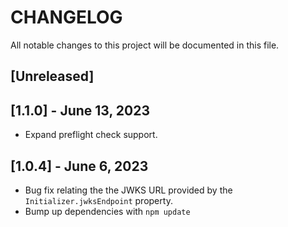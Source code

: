 # CHANGELOG

All notable changes to this project will be documented in this file.

## [Unreleased]

## [1.1.0] - June 13, 2023
- Expand preflight check support.

## [1.0.4] - June 6, 2023

- Bug fix relating the the JWKS URL provided by the `Initializer.jwksEndpoint` property.
- Bump up dependencies with `npm update`

